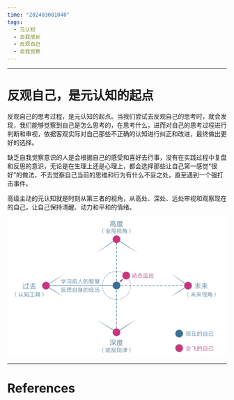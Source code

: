 ```yaml
---
time: "202403081040"
tags:
  - 元认知
  - 自我成长
  - 反观自己
  - 自我觉察
---
```


--- 
# 反观自己，是元认知的起点

反观自己的思考过程，是元认知的起点。当我们尝试去反观自己的思考时，就会发现，我们能够觉察到自己是怎么思考的，在思考什么，进而对自己的思考过程进行判断和审视，依据客观实际对自己那些不正确的认知进行纠正和改进，最终做出更好的选择。

缺乏自我觉察意识的人是会根据自己的感受和喜好去行事，没有在实践过程中复盘和反思的意识，无论是在生理上还是心理上，都会选择那些让自己第一感觉“很好”的做法，不去觉察自己当前的思维和行为有什么不妥之处，直至遇到一个强打击事件。

高级主动的元认知就是时刻从第三者的视角，从高处、深处、远处审视和观察现在的自己，让自己保持清醒、动力和平和的情绪。

![image.png](https://raw.githubusercontent.com/TsingtenHsu/image-hosting/PicGo/202402221001060.png)

---
# References

